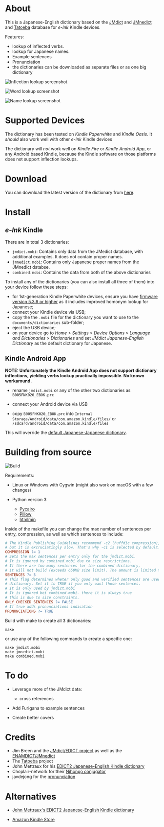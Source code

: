 About
=====

This is a Japanese-English dictionary based on the
[JMdict](http://www.edrdg.org/jmdict/j_jmdict.html) and [JMnedict](https://www.edrdg.org/enamdict/enamdict_doc.html) and [Tatoeba](https://tatoeba.org/) database for
_e-Ink_ Kindle devices.

Features:

* lookup of inflected verbs.
* lookup for Japanese names.
* Example sentences
* Pronunciation
* the dictionaries can be downloaded as separate files or as one big dictionary

<!--
Screenshots were captured inside the Kindle device as explained in
http://blog.blankbaby.com/2012/10/take-a-screenshot-on-a-kindle-paperwhite.html
then processed with ImageMagick's
`mogrify -colorspace gray -level 0%,111.11% -define PNG:compression-level=9`
to look like E-Ink display.
-->

![Inflection lookup screenshot](screenshots/infl.png)

![Word lookup screenshot](screenshots/word.png)

![Name lookup screenshot](screenshots/name.png)

Supported Devices
=================

The dictionary has been tested on _Kindle Paperwhite_ and _Kindle Oasis_.  It _should_ also work
well with other _e-ink_ Kindle devices

The dictionary will *not* work well on _Kindle Fire_ or _Kindle Android App_,
or any Android based Kindle, because the Kindle software on those platforms
does not support inflection lookups.


Download
========

You can download the latest version of the dictionary from
[here](https://github.com/jrfonseca/jmdict-kindle/releases).


Install
=======

_e-Ink_ Kindle
-----------------

There are in total 3 dictionaries:

* `jmdict.mobi`: Contains only data from the JMedict database, with additional examples. It does not contain proper names.
* `jmnedict.mobi`: Contains only Japanese proper names from the JMnedict databse.
* `combined.mobi`: Contains the data from both of the above dictionaries

To install any of the dictionaries (you can also install all three of them) into your device follow these steps:

* for 1st-generation Kindle Paperwhite devices, ensure you have
  [firmware version 5.3.9 or higher](http://www.amazon.com/gp/help/customer/display.html/ref=hp_left_cn?ie=UTF8&nodeId=201064850) as it includes improved homonym lookup for Japanese;
* connect your Kindle device via USB;
* copy the the `.mobi` file for the dictionary you want to use to the `documents/dictionaries` sub-folder;
* eject the USB device;
* on your device go to
  _Home > Settings > Device Options > Language and Dictionaries > Dictionaries_
  and set _JMdict Japanese-English Dictionary_ as the default dictionary for
  Japanese.

Kindle Android App
------------------

**NOTE: Unfortunately the Kindle Android App does not support dictionary inflections, yielding verbs lookup practically impossible. No known workaround.**

* rename `jmdict.mobi` or any of the other two dictionaries as `B005FNK020_EBOK.prc`

* connect your Android device via USB

* copy `B005FNK020_EBOK.prc` into `Internal Storage/Android/data/com.amazon.kindle/files/` or `/sdcard/android/data/com.amazon.kindle/files`

This will override the
[default Japanese-Japanese dictionary](https://kindle.amazon.com/work/daijisen-x5927-x8f9e-japanese-edition-ebook/B005FNK020/B005FNK020).


Building from source
====================

![Build](https://github.com/jrfonseca/jmdict-kindle/workflows/build/badge.svg?branch=master)

Requirements:

* Linux or Windows with Cygwin (might also work on macOS with a few changes)
* Python version 3

  * [Pycairo](http://www.cairographics.org/pycairo)
  * [Pillow](http://pillow.readthedocs.io/en/latest/)
  * [htmlmin](https://htmlmin.readthedocs.io/en/latest/index.html)

Inside of the makefile you can change the max number of sentences per entry, compression, as well as which sentences to include:

```makefile
# The Kindle Publishing Guidelines recommend -c2 (huffdic compression),
# but it is excruciatingly slow. That's why -c1 is selected by default.
COMPRESSION ?= 1
# Sets the max sentences per entry only for the jmdict.mobi.
# It is ignored by combined.mobi due to size restrictions.
# If there are too many sentences for the combined dictionary,
# it will not build (exceeds 650MB size limit). The amount is limited to 3 in this makefile
SENTENCES ?= 5
# This flag determines wheter only good and verified sentences are used in the
# dictionary. Set it to TRUE if you only want those sentences.
# It is only used by jmdict.mobi
# It is ignored bei combined.mobi. there it is always true
# this is due to size constraints.
ONLY_CHECKED_SENTENCES ?= FALSE
# If true adds pronunciations indication
PRONUNCIATIONS ?= TRUE
```

Build with make to create all 3 dictionaries:
```
make
```
or use any of the following commands to create a specific one:
```
make jmdict.mobi
make jmnedict.mobi
make combined.mobi
```

To do
=====

* Leverage more of the JMdict data:

  * cross references
* Add Furigana to example sentences
* Create better covers


Credits
=======

* Jim Breen and the [JMdict/EDICT project](http://www.edrdg.org/jmdict/j_jmdict.html) as well as the [ENAMDICT/JMnedict](https://www.edrdg.org/enamdict/enamdict_doc.html)
* The [Tatoeba](https://tatoeba.org/) project
* John Mettraux for his [EDICT2 Japanese-English Kindle dictionary](https://github.com/jmettraux/edict2-kindle)
* Choplair-network for their [Nihongo conjugator](http://www.choplair.org/?Nihongo%20conjugator)
* javdejong for the [pronunciation](https://github.com/javdejong/nhk-pronunciation)


Alternatives
============

* [John Mettraux's EDICT2 Japanese-English Kindle dictionary](https://github.com/jmettraux/edict2-kindle)

* [Amazon Kindle Store](http://www.amazon.com/s/url=search-alias%3Ddigital-text&field-keywords=japanese+english+dictionary)
